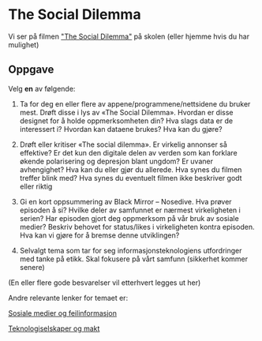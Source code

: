 # The Social Dilemma

Vi ser på filmen ["The Social Dilemma"](https://www.netflix.com/watch/81254224?) på skolen (eller hjemme hvis du har mulighet)

## Oppgave

Velg **en** av følgende:
 
1. Ta for deg en eller flere av appene/programmene/nettsidene du bruker mest. Drøft disse i lys av «The Social Dilemma». Hvordan er disse designet for å holde oppmerksomheten din? Hva slags data er de interessert i? Hvordan kan dataene brukes? Hva kan du gjøre?

2. Drøft eller kritiser «The social dilemma». Er virkelig annonser så effektive? Er det kun den digitale delen av verden som kan forklare økende polarisering og depresjon blant ungdom? Er uvaner avhengighet? Hva kan du eller gjør du allerede. Hva synes du filmen treffer blink med? Hva synes du eventuelt filmen ikke beskriver godt eller riktig
 
3. Gi en kort oppsummering av Black Mirror – Nosedive. Hva prøver episoden å si? Hvilke deler av samfunnet er nærmest virkeligheten i serien? Har episoden gjort deg oppmerksom på vår bruk av sosiale medier? Beskriv behovet for status/likes i virkeligheten kontra episoden. Hva kan vi gjøre for å bremse denne utviklingen?

4. Selvalgt tema som tar for seg informasjonsteknologiens utfordringer med tanke på etikk. Skal fokusere på vårt samfunn (sikkerhet kommer senere)

(En eller flere gode besvarelser vil etterhvert legges ut her)



Andre relevante lenker for temaet er:

[Sosiale medier og feilinformasjon](https://nrkbeta.no/2015/11/17/paris-fleip-eller-fakta/)

[Teknologiselskaper og makt](https://www.theguardian.com/commentisfree/2019/feb/18/the-guardian-view-on-facebook-the-arrogance-of-power)